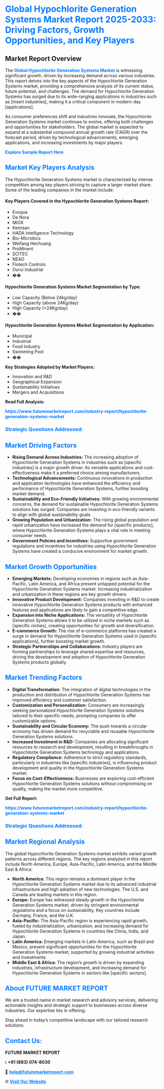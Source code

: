 <h1 style="color: #007BFF;">Global Hypochlorite Generation Systems Market Report 2025-2033: Driving Factors, Growth Opportunities, and Key Players</h1>

<section id="overview">
<h2>Market Report Overview</h2>
<p>The <a href="https://www.futuremarketreport.com/industry-report/hypochlorite-generation-systems-market" style="color: #007BFF; text-decoration: none;"><strong>Global Hypochlorite Generation Systems Market</strong></a> is witnessing significant growth, driven by increasing demand across various industries. This report delves into the key aspects of the Hypochlorite Generation Systems market, providing a comprehensive analysis of its current status, future potential, and challenges. The demand for Hypochlorite Generation Systems has surged due to its wide-ranging applications in industries such as [insert industries], making it a critical component in modern-day [applications].</p>
<p>As consumer preferences shift and industries innovate, the Hypochlorite Generation Systems market continues to evolve, offering both challenges and opportunities for stakeholders. The global market is expected to expand at a substantial compound annual growth rate (CAGR) over the forecast period, driven by technological advancements, emerging applications, and increasing investments by major players.</p>
</section>

<section id="overview">
<p><a href="https://www.futuremarketreport.com/request-sample/reportId=117351" style="color: #007BFF; text-decoration: none;"><strong>Explore Sample Report Here</strong></a></p>
</section>

<section id="key-players">
<h2 style="color: #007BFF;">Market Key Players Analysis</h2>
<p>The Hypochlorite Generation Systems market is characterized by intense competition among key players striving to capture a larger market share. Some of the leading companies in the market include:</p>
<h4>Key Players Covered in the Hypochlorite Generation Systems Report:</h4>
<ul><li>Evoqua</li><li>De Nora</li><li>MIOX</li><li>Kemisan</li><li>HADA Intelligence Technology</li><li>Bio-Microbics</li><li>Weifang Hechuang</li><li>ProMinent</li><li>SCITEC</li><li>NEAO</li><li>Flotech Controls</li><li>Ourui Industrial</li><li>��</li></ul>
<h4>Hypochlorite Generation Systems Market Segmentation by Type:</h4>
<ul><li>Low Capacity (Below 24kg/day)</li><li>High Capacity (above 24Kg/day)</li><li>High Capacity (&gt;24Kg/day)</li><li>��</li></ul>

<h4>Hypochlorite Generation Systems Market Segmentation by Application:</h4>
<ul><li>Municipal</li><li>Industrial</li><li>Food Industry</li><li>Swimming Pool</li><li>��</li></ul>
<p><strong>Key Strategies Adopted by Market Players:</strong></p>
<ul>
<li>Innovation and R&D</li>
<li>Geographical Expansion</li>
<li>Sustainability Initiatives</li>
<li>Mergers and Acquisitions</li>
</ul>
</section>

<section>
<p><strong>Read Full Analysis: </strong></p><a href="https://www.futuremarketreport.com/industry-report/hypochlorite-generation-systems-market" style="color: #007BFF; text-decoration: none;"><strong>https://www.futuremarketreport.com/industry-report/hypochlorite-generation-systems-market</strong></a>
<h3 style="color: #007BFF;">Strategic Questions Addressed:</h3>
</section>

<section id="driving-factors">
<h2 style="color: #007BFF;">Market Driving Factors</h2>
<ul>
<li><strong>Rising Demand Across Industries:</strong> The increasing adoption of Hypochlorite Generation Systems in industries such as [specific industries] is a major growth driver. Its versatile applications and cost-effectiveness make it a preferred choice among manufacturers.</li>
<li><strong>Technological Advancements:</strong> Continuous innovations in production and application technologies have enhanced the efficiency and performance of Hypochlorite Generation Systems, further boosting market demand.</li>
<li><strong>Sustainability and Eco-Friendly Initiatives:</strong> With growing environmental concerns, the demand for sustainable Hypochlorite Generation Systems solutions has surged. Companies are investing in eco-friendly variants to align with global sustainability goals.</li>
<li><strong>Growing Population and Urbanization:</strong> The rising global population and rapid urbanization have increased the demand for [specific products], where Hypochlorite Generation Systems plays a vital role in meeting consumer needs.</li>
<li><strong>Government Policies and Incentives:</strong> Supportive government regulations and incentives for industries using Hypochlorite Generation Systems have created a conducive environment for market growth.</li>
</ul>
</section>

<section id="growth-opportunities">
<h2 style="color: #007BFF;">Market Growth Opportunities</h2>
<ul>
<li><strong>Emerging Markets:</strong> Developing economies in regions such as Asia-Pacific, Latin America, and Africa present untapped potential for the Hypochlorite Generation Systems market. Increasing industrialization and urbanization in these regions are key growth drivers.</li>
<li><strong>Innovative Product Development:</strong> Companies investing in R&D to create innovative Hypochlorite Generation Systems products with enhanced features and applications are likely to gain a competitive edge.</li>
<li><strong>Expansion into Niche Applications:</strong> The versatility of Hypochlorite Generation Systems allows it to be utilized in niche markets such as [specific niches], creating opportunities for growth and diversification.</li>
<li><strong>E-commerce Growth:</strong> The rise of e-commerce platforms has created a surge in demand for Hypochlorite Generation Systems used in [specific applications], further boosting market growth.</li>
<li><strong>Strategic Partnerships and Collaborations:</strong> Industry players are forming partnerships to leverage shared expertise and resources, driving the development and adoption of Hypochlorite Generation Systems products globally.</li>
</ul>
</section>

<section id="trending-factors">
<h2 style="color: #007BFF;">Market Trending Factors</h2>
<ul>
<li><strong>Digital Transformation:</strong> The integration of digital technologies in the production and distribution of Hypochlorite Generation Systems has improved efficiency and customer satisfaction.</li>
<li><strong>Customization and Personalization:</strong> Consumers are increasingly seeking personalized Hypochlorite Generation Systems solutions tailored to their specific needs, prompting companies to offer customizable options.</li>
<li><strong>Sustainability and Circular Economy:</strong> The push towards a circular economy has driven demand for recyclable and reusable Hypochlorite Generation Systems solutions.</li>
<li><strong>Increased Investment in R&D:</strong> Companies are allocating significant resources to research and development, resulting in breakthroughs in Hypochlorite Generation Systems technology and applications.</li>
<li><strong>Regulatory Compliance:</strong> Adherence to strict regulatory standards, particularly in industries like [specific industries], is influencing product development and quality in the Hypochlorite Generation Systems market.</li>
<li><strong>Focus on Cost-Effectiveness:</strong> Businesses are exploring cost-efficient Hypochlorite Generation Systems solutions without compromising on quality, making the market more competitive.</li>
</ul>
</section>

<section>
<p><strong>Get Full Report: </strong></p><a href="https://www.futuremarketreport.com/industry-report/hypochlorite-generation-systems-market" style="color: #007BFF; text-decoration: none;"><strong>https://www.futuremarketreport.com/industry-report/hypochlorite-generation-systems-market</strong></a>
<h3 style="color: #007BFF;">Strategic Questions Addressed:</h3>
</section>


<section id="regional-analysis">
<h2 style="color: #007BFF;">Market Regional Analysis</h2>
<p>The global Hypochlorite Generation Systems market exhibits varied growth patterns across different regions. The key regions analyzed in this report include North America, Europe, Asia-Pacific, Latin America, and the Middle East & Africa:</p>
<ul>
<li><strong>North America:</strong> This region remains a dominant player in the Hypochlorite Generation Systems market due to its advanced industrial infrastructure and high adoption of new technologies. The U.S. and Canada are leading markets in this region.</li>
<li><strong>Europe:</strong> Europe has witnessed steady growth in the Hypochlorite Generation Systems market, driven by stringent environmental regulations and a focus on sustainability. Key countries include Germany, France, and the U.K.</li>
<li><strong>Asia-Pacific:</strong> The Asia-Pacific region is experiencing rapid growth, fueled by industrialization, urbanization, and increasing demand for Hypochlorite Generation Systems in countries like China, India, and Japan.</li>
<li><strong>Latin America:</strong> Emerging markets in Latin America, such as Brazil and Mexico, present significant opportunities for the Hypochlorite Generation Systems market, supported by growing industrial activities and investments.</li>
<li><strong>Middle East & Africa:</strong> The region’s growth is driven by expanding industries, infrastructure development, and increasing demand for Hypochlorite Generation Systems in sectors like [specific sectors].</li>
</ul>
</section>

<footer>
<h2 style="color: #007BFF;">About FUTURE MARKET REPORT</h2>
<p>We are a trusted name in market research and advisory services, delivering actionable insights and strategic support to businesses across diverse industries. Our expertise lies in offering:</p>

<p>Stay ahead in today’s competitive landscape with our tailored research solutions.</p>

<h2 style="color: #007BFF;">Contact Us:</h2>
<p><strong>FUTURE MARKET REPORT</strong></p>
<p>📞 <strong>+91 (883) 074-8030</strong></p>
<p>📧 <strong><a href="mailto:help@futuremarketreport.com" style="color: #007BFF;">help@futuremarketreport.com</a></strong></p>
<p>🌐 <strong><a href="https://www.futuremarketreport.com/" style="color: #007BFF;">Visit Our Website</a></strong></p>
</footer>